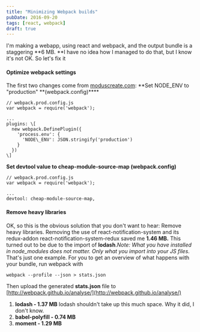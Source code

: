 ```yaml
---
title: "Minimizing Webpack builds"
pubDate: 2016-09-20
tags: [react, webpack]
draft: true
---
```


I'm making a webapp, using react and webpack, and the output bundle is a staggering **6 MB. **I have no idea how I managed to do that, but I know it's not OK. So let's fix it

#### Optimize webpack settings

The first two changes come from [moduscreate.com](http://moduscreate.com/optimizing-react-es6-webpack-production-build/): **Set NODE_ENV to "production"  **(webpack.config)\*\*\*\*

```
// webpack.prod.config.js
var webpack = require('webpack');

...
plugins: \[
  new webpack.DefinePlugin({
    'process.env': {
      'NODE\_ENV': JSON.stringify('production')
    }
  })
\]
```

**Set devtool value to cheap-module-source-map (webpack.config)**

```
// webpack.prod.config.js
var webpack = require('webpack');

...
devtool: cheap-module-source-map,

```

#### Remove heavy libraries

OK, so this is the obvious solution that you don't want to hear: Remove heavy libraries. Removing the use of react-notification-system and its redux-addon react-notification-system-redux saved me **1.46 MB.** This turned out to be due to the import of **lodash**._Note: What you have installed in node_modules does not matter. Only what you import into your JS files_. That's just one example. For you to get an overview of what happens with your bundle, run webpack with

```
webpack --profile --json > stats.json
```

Then upload the generated **stats.json** file to [http://webpack.github.io/analyse/](http://webpack.github.io/analyse/)

1.  **lodash - 1.37 MB** lodash shouldn't take up this much space. Why it did, I don't know.
2.  **babel-polyfill - 0.74 MB**
3.  **moment - 1.29 MB**
